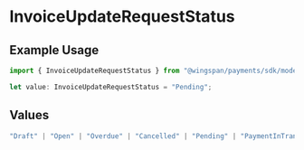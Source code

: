 # InvoiceUpdateRequestStatus

## Example Usage

```typescript
import { InvoiceUpdateRequestStatus } from "@wingspan/payments/sdk/models/shared";

let value: InvoiceUpdateRequestStatus = "Pending";
```

## Values

```typescript
"Draft" | "Open" | "Overdue" | "Cancelled" | "Pending" | "PaymentInTransit" | "Paid"
```